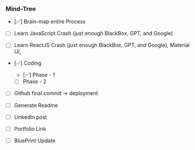 ### Mind-Tree ###

- [✅] Brain-map entire Process

- [ ] Learn JavaScript Crash (just enough BlackBox, GPT, and Google)

- [ ] Learn ReactJS Crash (just enough BlackBox, GPT, and Google), Material UI,

- [✅] Coding

    - [✅] Phase - 1

    - [ ] Phase - 2

- [ ] Github final commit -> deployment

- [ ] Generate Readme

- [ ] LinkedIn post

- [ ] Portfolio Link

- [ ] BluePrint Update
